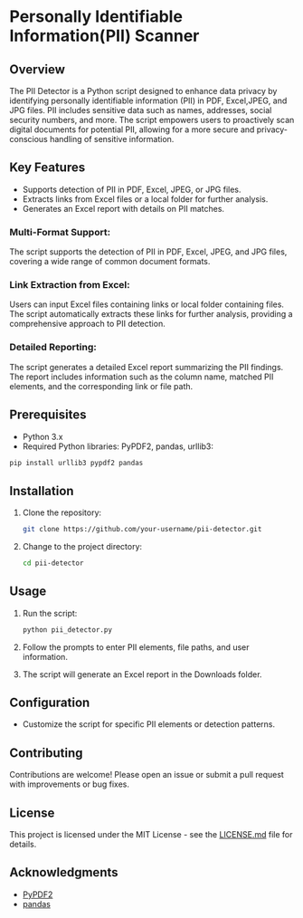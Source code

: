 # Personally Identifiable Information(PII) Scanner

## Overview

The PII Detector is a Python script designed to enhance data privacy by identifying personally identifiable information (PII) in PDF, Excel,JPEG, and JPG files. PII includes sensitive data such as names, addresses, social security numbers, and more. The script empowers users to proactively scan digital documents for potential PII, allowing for a more secure and privacy-conscious handling of sensitive information.

## Key Features

- Supports detection of PII in PDF, Excel, JPEG, or JPG files.
- Extracts links from Excel files or a local folder for further analysis.
- Generates an Excel report with details on PII matches.

### Multi-Format Support:

The script supports the detection of PII in PDF, Excel, JPEG, and JPG files, covering a wide range of common document formats.
### Link Extraction from Excel:

Users can input Excel files containing links or local folder containing files. The script automatically extracts these links for further analysis, providing a comprehensive approach to PII detection.
### Detailed Reporting:

The script generates a detailed Excel report summarizing the PII findings. The report includes information such as the column name, matched PII elements, and the corresponding link or file path.


## Prerequisites

- Python 3.x
- Required Python libraries: PyPDF2, pandas, urllib3:
```bash
pip install urllib3 pypdf2 pandas
```


## Installation

1. Clone the repository:
    ```bash
    git clone https://github.com/your-username/pii-detector.git
    ```

2. Change to the project directory:

    ```bash
    cd pii-detector
    ```

## Usage

1. Run the script:

    ```bash
    python pii_detector.py
    ```

2. Follow the prompts to enter PII elements, file paths, and user information.

3. The script will generate an Excel report in the Downloads folder.

## Configuration

- Customize the script for specific PII elements or detection patterns.

## Contributing

Contributions are welcome! Please open an issue or submit a pull request with improvements or bug fixes.

## License

This project is licensed under the MIT License - see the [LICENSE.md](LICENSE.md) file for details.

## Acknowledgments

- [PyPDF2](https://pythonhosted.org/PyPDF2/)
- [pandas](https://pandas.pydata.org/)

